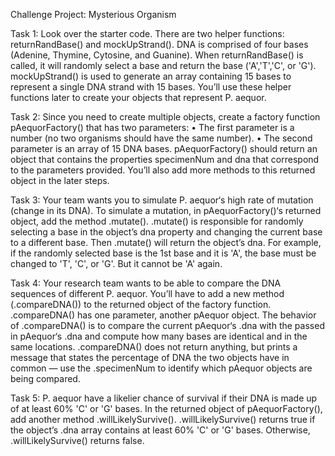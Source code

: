 Challenge Project: Mysterious Organism

Task 1: Look over the starter code. There are two helper functions: returnRandBase() and mockUpStrand().
DNA is comprised of four bases (Adenine, Thymine, Cytosine, and Guanine). When returnRandBase() is called, it will randomly select a base and return the base ('A','T','C', or 'G').
mockUpStrand() is used to generate an array containing 15 bases to represent a single DNA strand with 15 bases.
You’ll use these helper functions later to create your objects that represent P. aequor.

Task 2: Since you need to create multiple objects, create a factory function pAequorFactory() that has two parameters:
•	The first parameter is a number (no two organisms should have the same number).
•	The second parameter is an array of 15 DNA bases.
pAequorFactory() should return an object that contains the properties specimenNum and dna that correspond to the parameters provided.
You’ll also add more methods to this returned object in the later steps.

Task 3: Your team wants you to simulate P. aequor‘s high rate of mutation (change in its DNA).
To simulate a mutation, in pAequorFactory()‘s returned object, add the method .mutate().
.mutate() is responsible for randomly selecting a base in the object’s dna property and changing the current base to a different base. Then .mutate() will return the object’s dna.
For example, if the randomly selected base is the 1st base and it is 'A', the base must be changed to 'T', 'C', or 'G'. But it cannot be 'A' again.

Task 4: 
Your research team wants to be able to compare the DNA sequences of different P. aequor. You’ll have to add a new method (.compareDNA()) to the returned object of the factory function.
.compareDNA() has one parameter, another pAequor object.
The behavior of .compareDNA() is to compare the current pAequor‘s .dna with the passed in pAequor‘s .dna and compute how many bases are identical and in the same locations. .compareDNA()
does not return anything, but prints a message that states the percentage of DNA the two objects have in common — use the .specimenNum to identify which pAequor objects are being compared.

Task 5:
P. aequor have a likelier chance of survival if their DNA is made up of at least 60% 'C' or 'G' bases.
In the returned object of pAequorFactory(), add another method .willLikelySurvive().
.willLikelySurvive() returns true if the object’s .dna array contains at least 60% 'C' or 'G' bases. Otherwise,
.willLikelySurvive() returns false.


